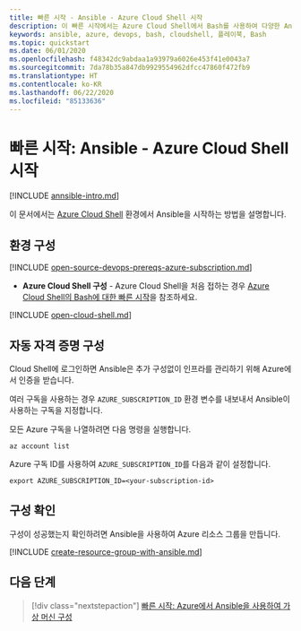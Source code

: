 ```yaml
---
title: 빠른 시작 - Ansible - Azure Cloud Shell 시작
description: 이 빠른 시작에서는 Azure Cloud Shell에서 Bash를 사용하여 다양한 Ansible 작업을 수행하는 방법을 알아봅니다.
keywords: ansible, azure, devops, bash, cloudshell, 플레이북, Bash
ms.topic: quickstart
ms.date: 06/01/2020
ms.openlocfilehash: f48342dc9abdaa1a93979a6026e453f41e0043a7
ms.sourcegitcommit: 7da78b35a847db9929554962dfcc47860f472fb9
ms.translationtype: HT
ms.contentlocale: ko-KR
ms.lasthandoff: 06/22/2020
ms.locfileid: "85133636"
---
```

# <a name="quickstart-getting-started-with-ansible---azure-cloud-shell"></a>빠른 시작: Ansible - Azure Cloud Shell 시작

[!INCLUDE [annsible-intro.md](includes/ansible-intro.md)]

이 문서에서는 [Azure Cloud Shell](/azure/cloud-shell/overview) 환경에서 Ansible을 시작하는 방법을 설명합니다.

## <a name="configure-your-environment"></a>환경 구성

[!INCLUDE [open-source-devops-prereqs-azure-subscription.md](../includes/open-source-devops-prereqs-azure-subscription.md)]
- **Azure Cloud Shell 구성** - Azure Cloud Shell을 처음 접하는 경우 [Azure Cloud Shell의 Bash에 대한 빠른 시작](https://docs.microsoft.com/azure/cloud-shell/quickstart)을 참조하세요.

[!INCLUDE [open-cloud-shell.md](../includes/open-cloud-shell.md)]

## <a name="automatic-credential-configuration"></a>자동 자격 증명 구성

Cloud Shell에 로그인하면 Ansible은 추가 구성없이 인프라를 관리하기 위해 Azure에서 인증을 받습니다. 

여러 구독을 사용하는 경우 `AZURE_SUBSCRIPTION_ID` 환경 변수를 내보내서 Ansible이 사용하는 구독을 지정합니다. 

모든 Azure 구독을 나열하려면 다음 명령을 실행합니다.

```azurecli-interactive
az account list
```

Azure 구독 ID를 사용하여 `AZURE_SUBSCRIPTION_ID`를 다음과 같이 설정합니다.

```console
export AZURE_SUBSCRIPTION_ID=<your-subscription-id>
```

## <a name="verify-the-configuration"></a>구성 확인
구성이 성공했는지 확인하려면 Ansible을 사용하여 Azure 리소스 그룹을 만듭니다.

[!INCLUDE [create-resource-group-with-ansible.md](includes/ansible-snippet-create-resource-group.md)]

## <a name="next-steps"></a>다음 단계

> [!div class="nextstepaction"] 
> [빠른 시작: Azure에서 Ansible을 사용하여 가상 머신 구성](./vm-configure.md)
